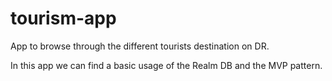 # tourism-app
App to browse through the different tourists destination on DR. 

In this app we can find a basic usage of the Realm DB and the MVP pattern.
